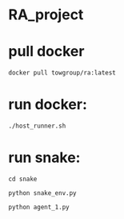 # RA_project

# pull docker

`docker pull towgroup/ra:latest`

# run docker:

`./host_runner.sh`

# run snake:
`cd snake`

`python snake_env.py`

`python agent_1.py`
